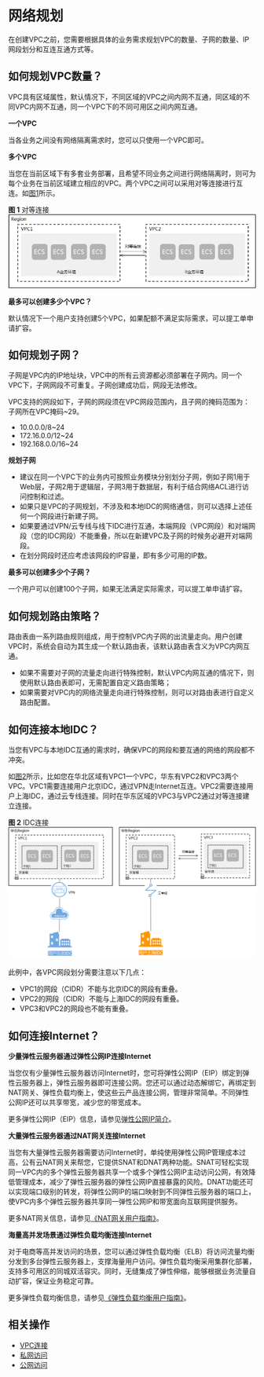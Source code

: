 # 网络规划<a name="vpc_0001"></a>

在创建VPC之前，您需要根据具体的业务需求规划VPC的数量、子网的数量、IP网段划分和互连互通方式等。

## **如何规划VPC数量？**<a name="section089562719454"></a>

VPC具有区域属性，默认情况下，不同区域的VPC之间内网不互通，同区域的不同VPC内网不互通，同一个VPC下的不同可用区之间内网互通。

**一个VPC**

当各业务之间没有网络隔离需求时，您可以只使用一个VPC即可。

**多个VPC**

当您在当前区域下有多套业务部署，且希望不同业务之间进行网络隔离时，则可为每个业务在当前区域建立相应的VPC。两个VPC之间可以采用对等连接进行互连。如[图1](#fig215117212465)所示。

**图 1**  对等连接<a name="fig215117212465"></a>  
![](figures/对等连接.png "对等连接")

**最多可以创建多少个VPC？**

默认情况下一个用户支持创建5个VPC，如果配额不满足实际需求，可以提工单申请扩容。

## **如何规划子网？**<a name="section15166143804819"></a>

子网是VPC内的IP地址块，VPC中的所有云资源都必须部署在子网内。同一个VPC下，子网网段不可重复。子网创建成功后，网段无法修改。

VPC支持的网段如下，子网的网段须在VPC网段范围内，且子网的掩码范围为：子网所在VPC掩码\~29。

-   10.0.0.0/8\~24
-   172.16.0.0/12\~24
-   192.168.0.0/16\~24

**规划子网**

-   建议在同一个VPC下的业务内可按照业务模块分别划分子网，例如子网1用于Web层，子网2用于逻辑层，子网3用于数据层，有利于结合网络ACL进行访问控制和过滤。
-   如果只是VPC的子网规划，不涉及和本地IDC的网络通信，则可以选择上述任何一个网段进行新建子网。
-   如果要通过VPN/云专线与线下IDC进行互通，本端网段（VPC网段）和对端网段（您的IDC网段）不能重叠，所以在新建VPC及子网的时候务必避开对端网段。
-   在划分网段时还应考虑该网段的IP容量，即有多少可用的IP数。

**最多可以创建多少个子网？**

一个用户可以创建100个子网，如果无法满足实际需求，可以提工单申请扩容。

## **如何规划路由策略？**<a name="section169901852144820"></a>

路由表由一系列路由规则组成，用于控制VPC内子网的出流量走向。用户创建VPC时，系统会自动为其生成一个默认路由表，该默认路由表含义为VPC内网互通。

-   如果不需要对子网的流量走向进行特殊控制，默认VPC内网互通的情况下，则使用默认路由表即可，无需配置自定义路由策略；
-   如果需要对VPC内的网络流量走向进行特殊控制，则可以对路由表进行自定义路由配置。

## **如何连接本地IDC？**<a name="section187551349164918"></a>

当您有VPC与本地IDC互通的需求时，确保VPC的网段和要互通的网络的网段都不冲突。

如[图2](#fig7861557549)所示，比如您在华北区域有VPC1一个VPC，华东有VPC2和VPC3两个VPC。VPC1需要连接用户北京IDC，通过VPN走Internet互连。VPC2需要连接用户上海IDC，通过云专线连接。同时在华东区域的VPC3与VPC2通过对等连接建立连接。

**图 2**  IDC连接<a name="fig7861557549"></a>  
![](figures/IDC连接.png "IDC连接")

此例中，各VPC网段划分需要注意以下几点：

-   VPC1的网段（CIDR）不能与北京IDC的网段有重叠。
-   VPC2的网段（CIDR）不能与上海IDC的网段有重叠。
-   VPC3和VPC2的网段也不能有重叠。

## **如何连接Internet？**<a name="section7650164019505"></a>

**少量弹性云服务器通过弹性公网IP连接Internet**

当您仅有少量弹性云服务器访问Internet时，您可将弹性公网IP（EIP）绑定到弹性云服务器上，弹性云服务器即可连接公网。您还可以通过动态解绑它，再绑定到NAT网关、弹性负载均衡上，使这些云产品连接公网，管理非常简单。不同弹性公网IP还可以共享带宽，减少您的带宽成本。

更多弹性公网IP（EIP）信息，请参见[弹性公网IP简介](https://support.huaweicloud.com/usermanual-vpc/zh-cn_topic_0166932709.html)。

**大量弹性云服务器通过NAT网关连接Internet**

当您有大量弹性云服务器需要访问Internet时，单纯使用弹性公网IP管理成本过高，公有云NAT网关来帮您，它提供SNAT和DNAT两种功能。SNAT可轻松实现同一VPC内的多个弹性云服务器共享一个或多个弹性公网IP主动访问公网，有效降低管理成本，减少了弹性云服务器的弹性公网IP直接暴露的风险。DNAT功能还可以实现端口级别的转发，将弹性公网IP的端口映射到不同弹性云服务器的端口上，使VPC内多个弹性云服务器共享同一弹性公网IP和带宽面向互联网提供服务。

更多NAT网关信息，请参见[《NAT网关用户指南》](https://support.huaweicloud.com/natgateway/index.html)。

**海量高并发场景通过弹性负载均衡连接Internet**

对于电商等高并发访问的场景，您可以通过弹性负载均衡（ELB）将访问流量均衡分发到多台弹性云服务器上，支撑海量用户访问。弹性负载均衡采用集群化部署，支持多可用区的同城双活容灾。同时，无缝集成了弹性伸缩，能够根据业务流量自动扩容，保证业务稳定可靠。

更多弹性负载均衡信息，请参见[《弹性负载均衡用户指南》](https://support.huaweicloud.com/elb/index.html)。

## 相关操作<a name="section1239922972719"></a>

-   [VPC连接](https://support.huaweicloud.com/productdesc-vpc/overview_0002.html)
-   [私网访问](https://support.huaweicloud.com/bestpractice-vpc/bestpractice_0007.html)
-   [公网访问](https://support.huaweicloud.com/bestpractice-vpc/bestpractice_0004.html)

